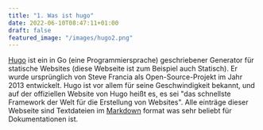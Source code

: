 ```yaml
---
title: "1. Was ist hugo"
date: 2022-06-10T08:47:11+01:00
draft: false
featured_image: "/images/hugo2.png"
---
```

[Hugo](https://gohugo.io/) ist ein in Go (eine Programmiersprache) geschriebener Generator für statische Websites (diese Webseite ist zum Beispiel auch Statisch). Er wurde ursprünglich von Steve Francia als Open-Source-Projekt im Jahr 2013 entwickelt. Hugo ist vor allem für seine Geschwindigkeit bekannt, und auf der offiziellen Website von Hugo heißt es, es sei "das schnellste Framework der Welt für die Erstellung von Websites". Alle einträge dieser Webseite sind Textdateien im [Markdown](https://www.markdownguide.org/getting-started/) format was sehr beliebt für Dokumentationen ist.